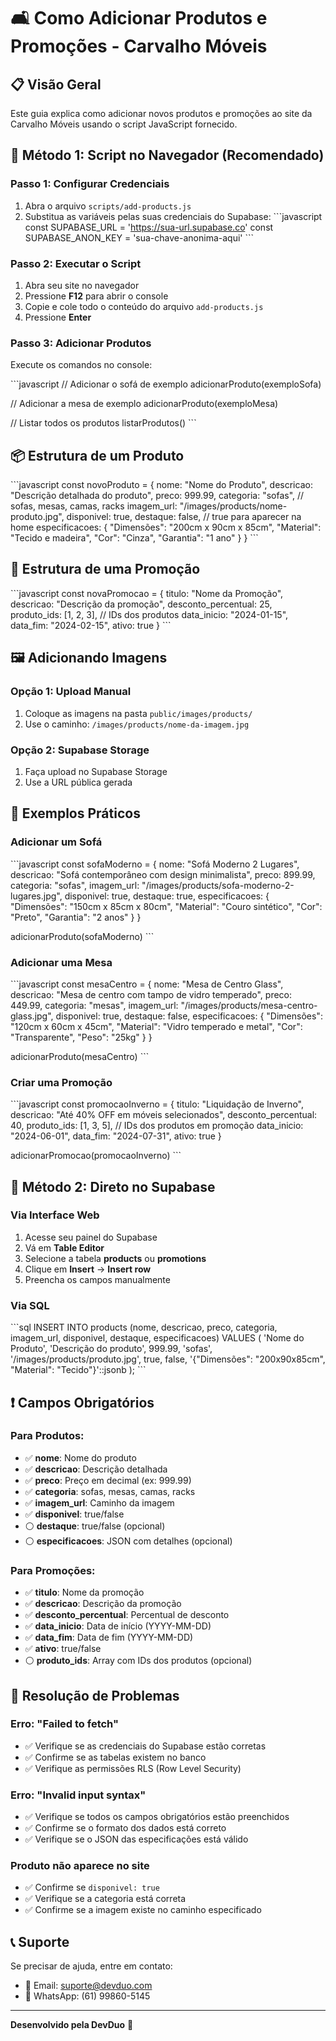# 🛋️ Como Adicionar Produtos e Promoções - Carvalho Móveis

## 📋 Visão Geral
Este guia explica como adicionar novos produtos e promoções ao site da Carvalho Móveis usando o script JavaScript fornecido.

## 🚀 Método 1: Script no Navegador (Recomendado)

### Passo 1: Configurar Credenciais
1. Abra o arquivo `scripts/add-products.js`
2. Substitua as variáveis pelas suas credenciais do Supabase:
\`\`\`javascript
const SUPABASE_URL = 'https://sua-url.supabase.co'
const SUPABASE_ANON_KEY = 'sua-chave-anonima-aqui'
\`\`\`

### Passo 2: Executar o Script
1. Abra seu site no navegador
2. Pressione **F12** para abrir o console
3. Copie e cole todo o conteúdo do arquivo `add-products.js`
4. Pressione **Enter**

### Passo 3: Adicionar Produtos
Execute os comandos no console:

\`\`\`javascript
// Adicionar o sofá de exemplo
adicionarProduto(exemploSofa)

// Adicionar a mesa de exemplo
adicionarProduto(exemploMesa)

// Listar todos os produtos
listarProdutos()
\`\`\`

## 📦 Estrutura de um Produto

\`\`\`javascript
const novoProduto = {
  nome: "Nome do Produto",
  descricao: "Descrição detalhada do produto",
  preco: 999.99,
  categoria: "sofas", // sofas, mesas, camas, racks
  imagem_url: "/images/products/nome-produto.jpg",
  disponivel: true,
  destaque: false, // true para aparecer na home
  especificacoes: {
    "Dimensões": "200cm x 90cm x 85cm",
    "Material": "Tecido e madeira",
    "Cor": "Cinza",
    "Garantia": "1 ano"
  }
}
\`\`\`

## 🎯 Estrutura de uma Promoção

\`\`\`javascript
const novaPromocao = {
  titulo: "Nome da Promoção",
  descricao: "Descrição da promoção",
  desconto_percentual: 25,
  produto_ids: [1, 2, 3], // IDs dos produtos
  data_inicio: "2024-01-15",
  data_fim: "2024-02-15",
  ativo: true
}
\`\`\`

## 🖼️ Adicionando Imagens

### Opção 1: Upload Manual
1. Coloque as imagens na pasta `public/images/products/`
2. Use o caminho: `/images/products/nome-da-imagem.jpg`

### Opção 2: Supabase Storage
1. Faça upload no Supabase Storage
2. Use a URL pública gerada

## 📝 Exemplos Práticos

### Adicionar um Sofá
\`\`\`javascript
const sofaModerno = {
  nome: "Sofá Moderno 2 Lugares",
  descricao: "Sofá contemporâneo com design minimalista",
  preco: 899.99,
  categoria: "sofas",
  imagem_url: "/images/products/sofa-moderno-2-lugares.jpg",
  disponivel: true,
  destaque: true,
  especificacoes: {
    "Dimensões": "150cm x 85cm x 80cm",
    "Material": "Couro sintético",
    "Cor": "Preto",
    "Garantia": "2 anos"
  }
}

adicionarProduto(sofaModerno)
\`\`\`

### Adicionar uma Mesa
\`\`\`javascript
const mesaCentro = {
  nome: "Mesa de Centro Glass",
  descricao: "Mesa de centro com tampo de vidro temperado",
  preco: 449.99,
  categoria: "mesas",
  imagem_url: "/images/products/mesa-centro-glass.jpg",
  disponivel: true,
  destaque: false,
  especificacoes: {
    "Dimensões": "120cm x 60cm x 45cm",
    "Material": "Vidro temperado e metal",
    "Cor": "Transparente",
    "Peso": "25kg"
  }
}

adicionarProduto(mesaCentro)
\`\`\`

### Criar uma Promoção
\`\`\`javascript
const promocaoInverno = {
  titulo: "Liquidação de Inverno",
  descricao: "Até 40% OFF em móveis selecionados",
  desconto_percentual: 40,
  produto_ids: [1, 3, 5], // IDs dos produtos em promoção
  data_inicio: "2024-06-01",
  data_fim: "2024-07-31",
  ativo: true
}

adicionarPromocao(promocaoInverno)
\`\`\`

## 🔧 Método 2: Direto no Supabase

### Via Interface Web
1. Acesse seu painel do Supabase
2. Vá em **Table Editor**
3. Selecione a tabela **products** ou **promotions**
4. Clique em **Insert** → **Insert row**
5. Preencha os campos manualmente

### Via SQL
\`\`\`sql
INSERT INTO products (nome, descricao, preco, categoria, imagem_url, disponivel, destaque, especificacoes)
VALUES (
  'Nome do Produto',
  'Descrição do produto',
  999.99,
  'sofas',
  '/images/products/produto.jpg',
  true,
  false,
  '{"Dimensões": "200x90x85cm", "Material": "Tecido"}'::jsonb
);
\`\`\`

## ❗ Campos Obrigatórios

### Para Produtos:
- ✅ **nome**: Nome do produto
- ✅ **descricao**: Descrição detalhada
- ✅ **preco**: Preço em decimal (ex: 999.99)
- ✅ **categoria**: sofas, mesas, camas, racks
- ✅ **imagem_url**: Caminho da imagem
- ✅ **disponivel**: true/false
- ⚪ **destaque**: true/false (opcional)
- ⚪ **especificacoes**: JSON com detalhes (opcional)

### Para Promoções:
- ✅ **titulo**: Nome da promoção
- ✅ **descricao**: Descrição da promoção
- ✅ **desconto_percentual**: Percentual de desconto
- ✅ **data_inicio**: Data de início (YYYY-MM-DD)
- ✅ **data_fim**: Data de fim (YYYY-MM-DD)
- ✅ **ativo**: true/false
- ⚪ **produto_ids**: Array com IDs dos produtos (opcional)

## 🐛 Resolução de Problemas

### Erro: "Failed to fetch"
- ✅ Verifique se as credenciais do Supabase estão corretas
- ✅ Confirme se as tabelas existem no banco
- ✅ Verifique as permissões RLS (Row Level Security)

### Erro: "Invalid input syntax"
- ✅ Verifique se todos os campos obrigatórios estão preenchidos
- ✅ Confirme se o formato dos dados está correto
- ✅ Verifique se o JSON das especificações está válido

### Produto não aparece no site
- ✅ Confirme se `disponivel: true`
- ✅ Verifique se a categoria está correta
- ✅ Confirme se a imagem existe no caminho especificado

## 📞 Suporte

Se precisar de ajuda, entre em contato:
- 📧 Email: suporte@devduo.com
- 💬 WhatsApp: (61) 99860-5145

---

**Desenvolvido pela DevDuo** 🚀
